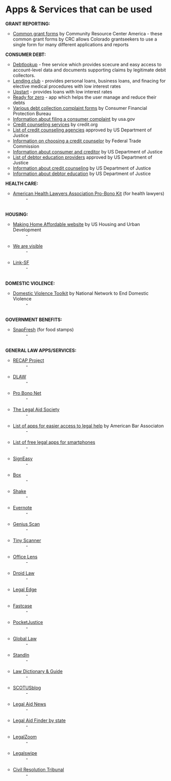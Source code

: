 # Apps & Services that can be used
<b>GRANT REPORTING:</b>
<ul style="list-style-type:circle">
<li><a href="http://crcamerica.org/resources/common-grant-forms/">Common grant forms</a> by Community Resource Center America - these common grant forms by CRC allows Colorado grantseekers to use a single form for many different applications and reports</li>
</ul>
<b>CONSUMER DEBT:</b>
<ul style="list-style-type:circle">
<li><a href="https://debtlookup.com">Debtlookup</a> - free service which provides scecure and easy access to account-level data and documents supporting claims by legitimate debit collectors.</li>
<li><a href="https://www.lendingclub.com">Lending club</a> - provides personal loans, business loans, and finacing for elective medical procedures with low interest rates</li>
<li><a href="https://www.upstart.com">Upstart</a> - provides loans with low interest rates</li>
<li><a href="https://www.readyforzero.com">Ready for zero</a> - app which helps the user manage and reduce their debts</li>
<li><a href="http://www.consumerfinance.gov/complaint/">Various debt collection complaint forms</a> by Consumer Financial Protection Bureau</li>
<li><a href="https://www.usa.gov/consumer-complaints">Information about filing a consumer complaint</a> by usa.gov</li>
<li><a href="http://www.credit.org/our-services/">Credit counseling services</a> by credit.org</li>
<li><a href="https://www.justice.gov/ust/list-credit-counseling-agencies-approved-pursuant-11-usc-111">List of credit counseling agencies</a> approved by US Department of Justice</li>
<li><a href="https://www.consumer.ftc.gov/articles/0153-choosing-credit-counselor">Information on choosing a credit counselor</a> by Federal Trade Commission</li>
<li><a href="https://www.justice.gov/ust/consumer-information">Information about consumer and creditor</a> by US Department of Justice</li>
<li><a href="https://www.justice.gov/ust/list-approved-providers-personal-financial-management-instructional-courses-debtor-education">List of debtor education providers</a> approved by US Department of Justice</li>
<li><a href="https://www.justice.gov/ust/frequently-asked-questions-faqs-credit-counseling">Information about credit counseling</A> by US Department of Justice</li>
<li><a href="https://www.justice.gov/ust/frequently-asked-questions-faqs-debtor-education">Information about debtor education</a> by US Department of Justice</li>
</ul>
<b>HEALTH CARE:</b><br>
<ul style="list-style-type:circle">
<li><a href="https://www.healthlawyers.org/hlresources/PI/Pages/ProBonoToolkit.aspx">American Health Lawyers Association Pro-Bono Kit</a> (for health lawyers)</li>
<dd>-</dd><br>
</ul>
<b>HOUSING:</b><br>
<ul style="list-style-type:circle">
<li><a href="https://www.makinghomeaffordable.gov/pages/default.aspx">Making Home Affordable website</a> by US Housing and Urban Development</li>
<dd>-</dd><br>
<li><a href="http://wav.dotcreate.co">We are visible</a></li>
<dd>-</dd><br>
<li><a href="http://www.link-sf.com">Link-SF</a></li>
<dd>-</dd><br>
</ul>
<b>DOMESTIC VIOLENCE:</b><br>
<ul style="list-style-type:circle">
<li><a href="http://nnedv.org/resources/transitional-housing.html">Domestic Violence Toolkit</a> by National Network to End Domestic Violence</li>
<dd>-</dd><br>
</ul>
<b>GOVERNMENT BENEFITS:</b><br>
<ul style="list-style-type:circle">
<li><a href="http://www.snapfresh.org">SnapFresh</a> (for food stamps)</li>
<dd>-</dd><br>
</ul>
<b>GENERAL LAW APPS/SERVICES:</b><br>
<ul style="list-style-type:circle">
<li><a href="https://free.law/recap/">RECAP Project</a></li>
<dd>-</dd><br>
<li><a href="https://openadvocate.org/dlaw/">DLAW</a></li>
<dd>-</dd><br>
<li><a href="https://www.probono.net">Pro Bono Net</a></li>
<dd>-</dd><br>
<li><a href="http://www.legal-aid.org/en/civil/civilpractice.aspx">The Legal Aid Society</a></li>
<dd>-</dd><br>
<li><a href="http://www.abajournal.com/magazine/article/20_apps_providing_easier_access_to_legal_help">List of apps for easier access to legal help</a> by American Bar Associaton</li>
<dd>-</dd><br>
<li><a href="http://heavy.com/tech/2015/08/top-5-best-free-legal-law-laywer-for-iphone-android/">List of free legal apps for smartphones</a></li>
<dd>-</dd><br>
<li><a href="https://itunes.apple.com/us/app/signeasy-fill-sign-documents/id381786507?mt=8">SignEasy</a></li>
<dd>-</dd><br>
<li><a href="https://www.box.com/pricing/personal">Box</a></li>
<dd>-</dd><br>
<li><a href="https://play.google.com/store/apps/details?id=com.shake.android">Shake</a></li>
<dd>-</dd><br>
<li><a href="https://evernote.com/pricing/">Evernote</a></li>
<dd>-</dd><br>
<li><a href="https://play.google.com/store/apps/details?id=com.thegrizzlylabs.geniusscan.free&hl=en">Genius Scan</a></li>
<dd>-</dd><br>
<li><a href="https://play.google.com/store/apps/details?id=com.appxy.tinyscanner">Tiny Scanner</a></li>
<dd>-</dd><br>
<li><a href="https://play.google.com/store/apps/details?id=com.microsoft.office.officelens">Office Lens</a></li>
<dd>-</dd><br>
<li><a href="https://play.google.com/store/search?q=droidlaw">Droid Law</a></li>
<dd>-</dd><br>
<li><a href="https://itunes.apple.com/us/app/legal-edge/id333365053?mt=8">Legal Edge</a></li>
<dd>-</dd><br>
<li><a href="https://itunes.apple.com/us/app/fastcase/id352470511?mt=8">Fastcase</a></li>
<dd>-</dd><br>
<li><a href="http://www.pocketjustice.com">PocketJustice</a></li>
<dd>-</dd><br>
<li><a href="https://itunes.apple.com/us/app/global-law/id842560569?mt=8">Global Law</a></li>
<dd>-</dd><br>
<li><a href="https://itunes.apple.com/ca/app/standin/id972138344?mt=8">StandIn</a></li>
<dd>-</dd><br>
<li><a href="https://itunes.apple.com/us/app/law-dictionary-guide/id382017848?mt=8">Law Dictionary & Guide</a></li>
<dd>-</dd><br>
<li><a href="https://itunes.apple.com/us/app/scotusblog/id723205705?mt=8">SCOTUSblog</a></li>
<dd>-</dd><br>
<li><a href="https://itunes.apple.com/us/app/legal-aid-news/id482957565?mt=8">Legal Aid News</a></li>
<dd>-</dd><br>
<li><a href="https://ptla.org/finder/">Legal Aid Finder by state</a></li>
<dd>-</dd><br>
<li><a href="http://www.legalzoom.com">LegalZoom</a></li>
<dd>-</dd><br>
<li><a href="http://www.legalswipe.com">Legalswipe</a></li>
<dd>-</dd><br>
<li><a href="https://www.civilresolutionbc.ca">Civil Resolution Tribunal</a></li>
<dd>-</dd><br>
</ul>






